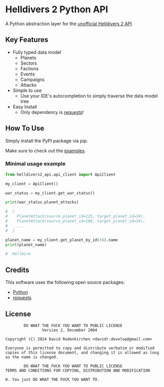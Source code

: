# Helldivers 2 Python API

A Python abstraction layer for the [unofficial Helldivers 2 API](https://helldiverstrainingmanual.com/api)

## Key Features

* Fully typed data model
  - Planets
  - Sectors
  - Factions
  - Events
  - Campaigns
  - Attacks
* Simple to use
  - Use your IDE's autocompletion to simply traverse the data model tree
* Easy Install
  - Only dependency is [requests](https://pypi.org/project/requests/)!

## How To Use

Simply install the PyPI package via pip.

Make sure to check out the [examples](https://git.jdrodenkirchen.de/drodenkirchen/helldivers-2-python-api/-/tree/main/examples).

### Minimal usage example

```python
from helldivers2_api.api_client import ApiClient

my_client = ApiClient()

war_status = my_client.get_war_status()

print(war_status.planet_attacks)

#  [
#    PlanetAttack(source_planet_id=125, target_planet_id=34), 
#    PlanetAttack(source_planet_id=168, target_planet_id=34),
#    ...
#  ]

planet_name = my_client.get_planet_by_id(34).name
print(planet_name)

#  Hellmire
```


## Credits

This software uses the following open source packages:

- [Python](https://www.python.org/)
- [requests](https://pypi.org/project/requests/)

## License

```
        DO WHAT THE FUCK YOU WANT TO PUBLIC LICENSE
                Version 2, December 2004

Copyright (C) 2024 David Rodenkirchen <davidr.develop@gmail.com>

Everyone is permitted to copy and distribute verbatim or modified
copies of this license document, and changing it is allowed as long
as the name is changed.

        DO WHAT THE FUCK YOU WANT TO PUBLIC LICENSE
TERMS AND CONDITIONS FOR COPYING, DISTRIBUTION AND MODIFICATION

0. You just DO WHAT THE FUCK YOU WANT TO.
```
